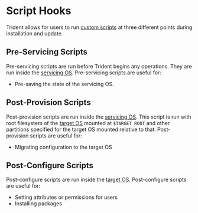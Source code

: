 
# Script Hooks

Trident allows for users to run [custom
scripts](../Reference/Host-Configuration/API-Reference/Scripts.md) at three
different points during installation and update.

## Pre-Servicing Scripts

Pre-servicing scripts are run before Trident begins any operations. They are run
inside the [servicing OS](../Reference/Glossary.md#servicing-os). Pre-servicing
scripts are useful for:

- Pre-saving the state of the servicing OS.

## Post-Provision Scripts

Post-provision scripts are run inside the [servicing
OS](../Reference/Glossary.md#servicing-os). This script is run with root
filesystem of the [target OS](../Reference/Glossary.md#target-os) mounted at
`$TARGET_ROOT` and other partitions specified for the target OS mounted relative
to that. Post-provision scripts are useful for:

- Migrating configuration to the target OS

## Post-Configure Scripts

Post-configure scripts are run inside the [target
OS](../Reference/Glossary.md#target-os). Post-configure scripts are useful for:

- Setting attributes or permissions for users
- Installing packages
